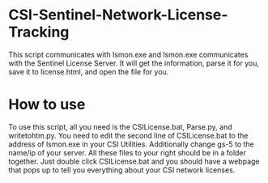 # CSI-Sentinel-Network-License-Tracking

This script communicates with lsmon.exe and lsmon.exe communicates with the Sentinel License Server. It will get the information, parse it for you, save it to license.html, and open the file for you.  


# How to use

To use this script, all you need is the CSILicense.bat, Parse.py, and writetohtm.py. You need to edit the second line of CSILicense.bat to the address of lsmon.exe in your CSI Utilities. Additionally change gs-5 to the name/ip of your server. All these files to your right should be in a folder together. Just double click CSILicense.bat and you should have a webpage that pops up to tell you everything about your CSI network licenses.
